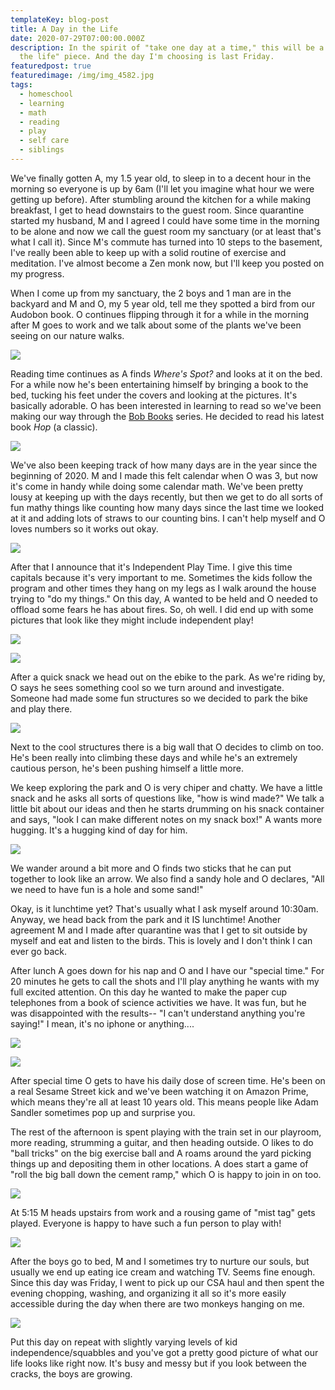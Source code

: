 ```yaml
---
templateKey: blog-post
title: A Day in the Life
date: 2020-07-29T07:00:00.000Z
description: In the spirit of "take one day at a time," this will be a "day in
  the life" piece. And the day I'm choosing is last Friday.
featuredpost: true
featuredimage: /img/img_4582.jpg
tags:
  - homeschool
  - learning
  - math
  - reading
  - play
  - self care
  - siblings
---
```

We've finally gotten A, my 1.5 year old, to sleep in to a decent hour in the morning so everyone is up by 6am (I'll let you imagine what hour we were getting up before). After stumbling around the kitchen for a while making breakfast, I get to head downstairs to the guest room. Since quarantine started my husband, M and I agreed I could have some time in the morning to be alone and now we call the guest room my sanctuary (or at least that's what I call it). Since M's commute has turned into 10 steps to the basement, I've really been able to keep up with a solid routine of exercise and meditation. I've almost become a Zen monk now, but I'll keep you posted on my progress.

When I come up from my sanctuary, the 2 boys and 1 man are in the backyard and M and O, my 5 year old, tell me they spotted a bird from our Audobon book. O continues flipping through it for a while in the morning after M goes to work and we talk about some of the plants we've been seeing on our nature walks.

![](/img/ottobook.jpg)

Reading time continues as A finds *Where's Spot?* and looks at it on the bed. For a while now he's been entertaining himself by bringing a book to the bed, tucking his feet under the covers and looking at the pictures. It's basically adorable. O has been interested in learning to read so we've been making our way through the [Bob Books](https://bobbooks.com/) series. He decided to read his latest book *Hop* (a classic).

![](/img/asabook.jpg)

We've also been keeping track of how many days are in the year since the beginning of 2020. M and I made this felt calendar when O was 3, but now it's come in handy while doing some calendar math. We've been pretty lousy at keeping up with the days recently, but then we get to do all sorts of fun mathy things like counting how many days since the last time we looked at it and adding lots of straws to our counting bins. I can't help myself and O loves numbers so it works out okay.

![](/img/calendar.jpg)

After that I announce that it's Independent Play Time. I give this time capitals because it's very important to me. Sometimes the kids follow the program and other times they hang on my legs as I walk around the house trying to "do my things." On this day, A wanted to be held and O needed to offload some fears he has about fires. So, oh well. I did end up with some pictures that look like they might include independent play!

![](/img/lionride.jpg)

![](/img/ottodressup.jpg)

After a quick snack we head out on the ebike to [](https://en.wikipedia.org/wiki/Laurelhurst_Park)the park. As we're riding by, O says he sees something cool so we turn around and investigate. Someone had made some fun structures so we decided to park the bike and play there.

![](/img/fort.jpg)

Next to the cool structures there is a big wall that O decides to climb on too. He's been really into climbing these days and while he's an extremely cautious person, he's been pushing himself a little more.

We keep exploring the park and O is very chiper and chatty. We have a little snack and he asks all sorts of questions like, "how is wind made?" We talk a little bit about our ideas and then he starts drumming on his snack container and says, "look I can make different notes on my snack box!" A wants more hugging. It's a hugging kind of day for him.

![](/img/img_4582.jpg)

We wander around a bit more and O finds two sticks that he can put together to look like an arrow. We also find a sandy hole and O declares, "All we need to have fun is a hole and some sand!"

Okay, is it lunchtime yet? That's usually what I ask myself around 10:30am. Anyway, we head back from the park and it IS lunchtime! Another agreement M and I made after quarantine was that I get to sit outside by myself and eat and listen to the birds. This is lovely and I don't think I can ever go back.

After lunch A goes down for his nap and O and I have our "special time." For 20 minutes he gets to call the shots and I'll play anything he wants with my full excited attention. On this day he wanted to make the paper cup telephones from a book of science activities we have. It was fun, but he was disappointed with the results-- "I can't understand anything you're saying!" I mean, it's no iphone or anything....

![](/img/cuptelephone.jpg)

![](/img/measuringtape.jpg)

After special time O gets to have his daily dose of screen time. He's been on a real Sesame Street kick and we've been watching it on Amazon Prime, which means they're all at least 10 years old. This means people like Adam Sandler sometimes pop up and surprise you.

The rest of the afternoon is spent playing with the train set in our playroom, more reading, strumming a guitar, and then heading outside. O likes to do "ball tricks" on the big exercise ball and A roams around the yard picking things up and depositing them in other locations. A does start a game of "roll the big ball down the cement ramp," which O is happy to join in on too.

![](/img/img_4617.jpg)

At 5:15 M heads upstairs from work and a rousing game of "mist tag" gets played. Everyone is happy to have such a fun person to play with!

![](/img/img_4622.jpg)

After the boys go to bed, M and I sometimes try to nurture our souls, but usually we end up eating ice cream and watching TV. Seems fine enough. Since this day was Friday, I went to pick up our CSA haul and then spent the evening chopping, washing, and organizing it all so it's more easily accessible during the day when there are two monkeys hanging on me.

![](/img/unnamed-1-.jpg)

Put this day on repeat with slightly varying levels of kid independence/squabbles and you've got a pretty good picture of what our life looks like right now. It's busy and messy but if you look between the cracks, the boys are growing.